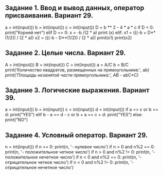 ## Задание 1. Ввод и вывод данных, оператор присваивания. Вариант 29.
a = int(input())
b = int(input())
c = int(input())
D = b ** 2 - 4 * a * c
if D < 0:
  print("Корней нет")
elif D == 0:
  x = -b /(2 * a)
  print (x)
elif:
  x1 = (((-b + D**(1/2)) / (2 * a))
  x2 = (((-b - D**(1/2)) / (2 * a))
  print(x1)
  print(x2)

## Задание 2. Целые числа. Вариант 29.
A = int(input())
B = int(input())
C = int(input())
a = A/C
b = B/C
print('Количество квадратов, размещенных на прямоугольнике:', a*b)
print('Площадь незанятой части прямоугольника:', A*B - a*b*C*C)

## Задание 3. Логические выражения. Вариант 39.
a = int(input())
b = int(input())
c = int(input())
d = int(input())
if a == c or b == d:
    print("YES")
elif b - a == d - c or b + a == c + d:
    print("YES")
else:
    print("NO")
    
## Задание 4. Условный оператор. Вариант 29.
n = int(input())
if n == 0:
    print(n, '- нулевое число')
if n > 0 and n%2 == 0:
    print(n, '- положительное четное число')
if n > 0 and n%2 != 0:
    print(n, '- положительное нечетное число')
if n < 0 and n%2 == 0:
    print(n, '- отрицательное четное число')
if n < 0 and n%2 != 0:
    print(n, '- отрицательное нечетное число')
